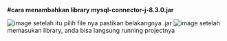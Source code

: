 **#cara menambahkan library mysql-connector-j-8.3.0.jar**


![image](https://github.com/user-attachments/assets/83d91c90-78eb-4cef-af72-ad1db94b165d)
 setelah itu pilih file nya pastikan belakangnya .jar
 ![image](https://github.com/user-attachments/assets/223483b9-e8fc-4387-bacf-57d2fdc57944)
 setelah memasukan library, anda bisa langsung running projectnya
